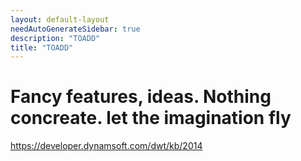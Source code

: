 ```yaml
---
layout: default-layout
needAutoGenerateSidebar: true
description: "TOADD"
title: "TOADD"
---
```


# Fancy features, ideas. Nothing concreate. let the imagination fly



https://developer.dynamsoft.com/dwt/kb/2014
